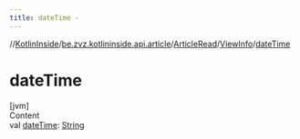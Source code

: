 ```yaml
---
title: dateTime -
---
```

//[KotlinInside](../../../index.md)/[be.zvz.kotlininside.api.article](../../index.md)/[ArticleRead](../index.md)/[ViewInfo](index.md)/[dateTime](date-time.md)



# dateTime  
[jvm]  
Content  
val [dateTime](date-time.md): [String](https://kotlinlang.org/api/latest/jvm/stdlib/kotlin/-string/index.html)  



